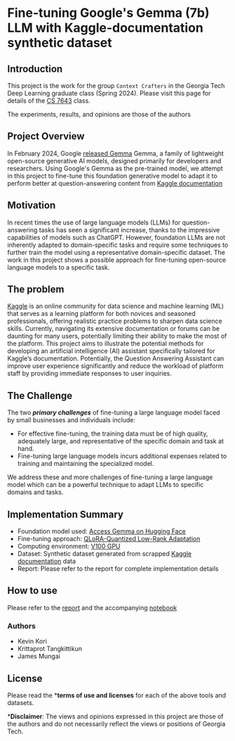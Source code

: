 # Fine-tuning Google's Gemma (7b) LLM with Kaggle-documentation synthetic dataset 

## Introduction
This project is the work for the group `Context Crafters` in the Georgia Tech Deep Learning graduate class (Spring 2024). Please visit this page for details of the [CS 7643](https://omscs.gatech.edu/cs-7643-deep-learning) class. 

The experiments, results, and opinions are those of the authors

## Project Overview

In February 2024, Google [released Gemma](https://blog.google/technology/developers/gemma-open-models/) Gemma, a family of lightweight open-source generative AI models, designed primarily for developers and researchers. Using Google's Gemma as the pre-trained model, we attempt in this project to fine-tune this foundation generative model to adapt it to perform better at question-answering content from [Kaggle documentation](https://www.kaggle.com/docs)  

## Motivation
In recent times the use of large language models (LLMs) for question-answering tasks has seen a significant increase, thanks to the impressive capabilities of models such as ChatGPT. However, foundation LLMs are not inherently adapted to domain-specific tasks and require some techniques to further train the model using a representative domain-specific dataset. The work in this project shows a possible approach for fine-tuning open-source language models to a specific task. 

## The problem

[Kaggle](https://www.kaggle.com/) is an online community for data science and machine learning (ML) that serves as a learning platform for both novices and seasoned professionals, offering realistic practice problems to sharpen data science skills. Currently, navigating its extensive documentation or forums can be daunting for many users, potentially limiting their ability to make the most of the platform. This project aims to illustrate the potential methods for developing an artificial intelligence (AI) assistant specifically tailored for Kaggle’s documentation. Potentially, the Question Answering Assistant can improve user experience significantly and reduce the workload of platform staff by providing immediate responses to user inquiries.

## The Challenge

The two ***primary challenges*** of fine-tuning a large language model faced by small businesses and individuals include:
- For effective fine-tuning, the training data must be of high quality, adequately large, and representative of the specific domain and task at hand.
- Fine-tuning large language models incurs additional expenses related to training and maintaining the specialized model.

We address these and more challenges of fine-tuning a large language model which can be a powerful technique to adapt LLMs to specific domains and tasks.

## Implementation Summary

- Foundation model used:  [Access Gemma on Hugging Face](https://huggingface.co/google/gemma-7b)
- Fine-tuning approach: [QLoRA-Quantized Low-Rank Adaptation](https://arxiv.org/abs/2305.14314)
- Computing environment: [V100 GPU](https://colab.research.google.com/notebooks/pro.ipynb)
- Dataset: Synthetic dataset generated from scrapped [Kaggle documentation](https://www.kaggle.com/docs) data
- Report: Please refer to the report for complete implementation details

## How to use

Please refer to the [report]() and the accompanying [notebook]()

### Authors

- Kevin Kori
- Krittaprot Tangkittikun
- James Mungai


## License

Please read the ***terms of use and licenses** for each of the above tools and datasets.

***Disclaimer**: The views and opinions expressed in this project are those of the authors and do not necessarily reflect the views or positions of Georgia Tech.

